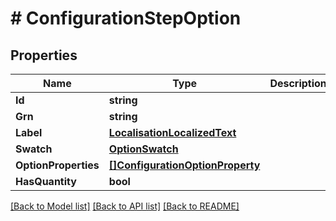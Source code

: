 # # ConfigurationStepOption


## Properties 


Name | Type | Description | Notes
------------ | ------------- | ------------- | -------------
**Id**| **string** |   | [optional]
**Grn**| **string** |   | [optional]
**Label**| [**LocalisationLocalizedText**](LocalisationLocalizedText.md) |   | [optional]
**Swatch**| [**OptionSwatch**](OptionSwatch.md) |   | [optional]
**OptionProperties**| [**[]ConfigurationOptionProperty**](ConfigurationOptionProperty.md) |   | [optional]
**HasQuantity**| **bool** |   | [optional]


[[Back to Model list]](../../README.md#models) [[Back to API list]](../../README.md#endpoints) [[Back to README]](../../README.md)

